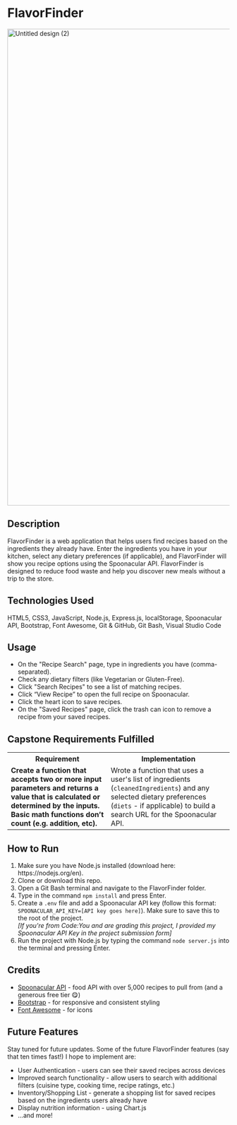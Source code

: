<h1>FlavorFinder</h1>
<img width="1920" height="1080" alt="Untitled design (2)" src="https://github.com/user-attachments/assets/7989754f-a095-4b19-8eb5-34822d1ff1cb" />
<h2>Description</h2>
<p>FlavorFinder is a web application that helps users find recipes based on the ingredients they already have. Enter the ingredients you have in your kitchen, select any dietary preferences (if applicable), and FlavorFinder will show you recipe options using the Spoonacular API. FlavorFinder is designed to reduce food waste and help you discover new meals without a trip to the store.</p>
<h2>Technologies Used</h2>
<p>HTML5, CSS3, JavaScript, Node.js, Express.js, localStorage, Spoonacular API, Bootstrap, Font Awesome, Git & GitHub, Git Bash, Visual Studio Code</p>
<h2>Usage</h2>
<ul>
  <li>On the "Recipe Search" page, type in ingredients you have (comma-separated).</li>
  <li>Check any dietary filters (like Vegetarian or Gluten-Free).</li>
  <li>Click "Search Recipes" to see a list of matching recipes.</li>
  <li>Click “View Recipe” to open the full recipe on Spoonacular.</li>
  <li>Click the heart icon to save recipes.</li>
  <li>On the "Saved Recipes" page, click the trash can icon to remove a recipe from your saved recipes.</li>
</ul>
<h2>Capstone Requirements Fulfilled</h2>
<table>
  <tr>
    <th>Requirement</th>
    <th>Implementation</th>
  </tr>
  <tr>
    <td><b>Create a function that accepts two or more input parameters and returns a value that is calculated or determined by the inputs. Basic math functions don’t count (e.g. addition, etc).</b></td>
    <td>Wrote a function that uses a user's list of ingredients (<code>cleanedIngredients</code>) and any selected dietary preferences (<code>diets</code> - if applicable) to build a search URL for the Spoonacular API.</td>
  </tr>
</table>
<h2>How to Run</h2>
<ol>
  <li>Make sure you have Node.js installed (download here: https://nodejs.org/en).</li>
  <li>Clone or download this repo.</li>
  <li>Open a Git Bash terminal and navigate to the FlavorFinder folder.</li>
  <li>Type in the command <code>npm install</code> and press Enter.</li>
  <li>Create a <code>.env</code> file and add a Spoonacular API key (follow this format: <code>SPOONACULAR_API_KEY=[API key goes here]</code>). Make sure to save this to the root of the project.<br/><i>[If you're from Code:You and are grading this project, I provided my Spoonacular API Key in the project submission form]</i></li>
  <li>Run the project with Node.js by typing the command <code>node server.js</code> into the terminal and pressing Enter.</li>
</ol>
<h2>Credits</h2>
<ul>
  <li><a href="https://spoonacular.com/food-api">Spoonacular API</a> - food API with over 5,000 recipes to pull from (and a generous free tier &#128523;)</li>
  <li><a href="https://getbootstrap.com/">Bootstrap</a> - for responsive and consistent styling</li>
  <li><a href="https://fontawesome.com/">Font Awesome</a> - for icons</li>
</ul>
<h2>Future Features</h2>
<p>Stay tuned for future updates. Some of the future FlavorFinder features (say that ten times fast!) I hope to implement are:</p>
<ul>
  <li>User Authentication - users can see their saved recipes across devices</li>
  <li>Improved search functionality - allow users to search with additional filters (cuisine type, cooking time, recipe ratings, etc.)</li>
  <li>Inventory/Shopping List - generate a shopping list for saved recipes based on the ingredients users already have</li>
  <li>Display nutrition information - using Chart.js</li>
  <li>...and more!</li>
</ul>
